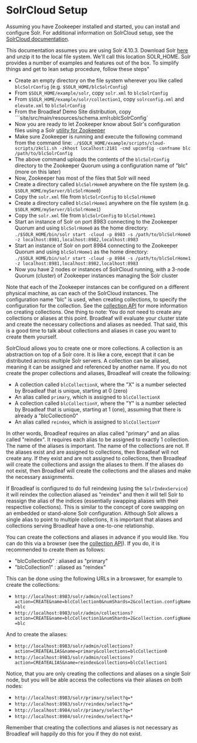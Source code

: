 # SolrCloud Setup

Assuming you have Zookeeper installed and started, you can install and configure Solr.  For additional information on SolrCloud setup, see the [SolrCloud documentation](https://cwiki.apache.org/confluence/display/solr/SolrCloud).

This documentation assumes you are using Solr 4.10.3. Download Solr [here](http://lucene.apache.org/solr/downloads.html) and unzip it to the local file system.  We'll call this location SOLR_HOME.  Solr provides a number of examples and features out of the box.  To simplify things and get to lean setup procedure, follow these steps"

- Create an empty directory on the file system wherever you like called `blcSolrConfig` (e.g. `$SOLR_HOME/blcSolrConfig`)
- From `$SOLR_HOME/example/solr`, copy `solr.xml` to `blcSolrConfig`
- From `$SOLR_HOME/example/solr/collection1`, copy `solrconfig.xml` and `elevate.xml` to `blcSolrConfig`
- From the Broadleaf Demo Site distribution, copy ```site/src/main/resources/schema.xml` to `blcSolrConfig`
- Now you are ready to let Zookeeper know about Solr's configuration files using a Solr [utility for Zookeeper](https://cwiki.apache.org/confluence/display/solr/Command+Line+Utilities)
- Make sure Zookeeper is running and execute the following command from the command line: `./$SOLR_HOME/example/scripts/cloud-scripts/zkcli.sh -zkhost localhost:2181 -cmd upconfig -confname blc /path/to/blcSolrConfig`
- The above command uploads the contents of the `blcSolrConfig` directory to the Zookeeper Quorum using a configuration name of "blc" (more on this later)
- Now, Zookeeper has most of the files that Solr will need
- Create a directory called `blcSolrHome0` anywhere on the file system (e.g. `$SOLR_HOME/myServer/blcSolrHome0`)
- Copy the ```solr.xml``` file from `blcSolrConfig` to `blcSolrHome0`
- Create a directory called `blcSolrHome1` anywhere on the file system (e.g. `$SOLR_HOME/myServer/blcSolrHome1`)
- Copy the `solr.xml` file from `blcSolrConfig` to `blcSolrHome1`
- Start an instance of Solr on port 8983 connecting to the Zookeeper Quorum and using `blcSolrHome0` as the home directory: `./$SOLR_HOME/bin/solr start -cloud -p 8983 -s /path/to/blcSolrHome0 -z localhost:8981,localhost:8982,localhost:8983`
- Start an instance of Solr on port 8984 connecting to the Zookeeper Quorum and using `blcSolrHome1` as the home directory: `./$SOLR_HOME/bin/solr start -cloud -p 8984 -s /path/to/blcSolrHome1 -z localhost:8981,localhost:8982,localhost:8983`
- Now you have 2 nodes or instances of SolrCloud running, with a 3-node Quorum (cluster) of Zookeeper instances managing the Solr cluster

Note that each of the Zookeeper instances can be configured on a different physical machine, as can each of the SolrCloud instances.  The configuration name "blc" is used, when creating collections, to specify the configuration for the collection.  See the [collection API](https://cwiki.apache.org/confluence/display/solr/Collections+API) for more information on creating collections.  One thing to note: You do not need to create any collections or aliases at this point.  Broadleaf will evaluate your cluster state and create the necessary collections and aliases as needed.  That said, this is a good time to talk about collections and aliases in case you want to create them yourself.

SolrCloud allows you to create one or more collections.  A collection is an abstraction on top of a Solr core. It is like a core, except that it can be distributed across multiple Solr servers.  A collection can be aliased, meaning it can be assigned and referenced by another name.  If you do not create the proper collections and aliases, Broadleaf will create the following:

- A collection called `blcCollectionX`, where the "X" is a number selected by Broadleaf that is unique, starting at 0 (zero)
- An alias called `primary`, which is assigned to `blcCollectionX`
- A collection called `blcCollectionY`, where the "Y" is a number selected by Broadleaf that is unique, starting at 1 (one), assuming that there is already a "blcCollection0"
- An alias called `reindex`, which is assigned to `blcCollectionY`

In other words, Broadleaf requires an alias called "primary" and an alias called "reindex".  It requires each alias to be assigned to exactly 1 collection.  The name of the aliases is important.  The name of the collections are not.  If the aliases exist and are assigned to collections, then Broadleaf will not create any.  If they exist and are not assigned to collections, then Broadleaf will create the collections and assign the aliases to them.  If the aliases do not exist, then Broadleaf will create the collections and the aliases and make the necessary assignments.

If Broadleaf is configured to do full reindexing (using the `SolrIndexService`) it will reindex the collection aliased as "reindex" and then it will tell Solr to reassign the alias of the indices (essentially swapping aliases with their respective collections).  This is similar to the concept of core swapping on an embedded or stand-alone Solr configuration. Although Solr allows a single alias to point to multiple collections, it is important that aliases and collections serving Broadleaf have a one-to-one relationship.

You can create the collections and aliases in advance if you would like.  You can do this via a browser (see the [collection API](https://cwiki.apache.org/confluence/display/solr/Collections+API)).  If you do, it is recommended to create them as follows:

- "blcCollection0" : aliased as "primary"
- "blcCollection1" : aliased as "reindex"

This can be done using the following URLs in a browswer, for example to create the collections:

- `http://localhost:8983/solr/admin/collections?action=CREATE&name=blcCollection0&numShards=2&collection.configName=blc`
- `http://localhost:8983/solr/admin/collections?action=CREATE&name=blcCollection1&numShards=2&collection.configName=blc`

And to create the aliases:
- `http://localhost:8983/solr/admin/collections?action=CREATEALIAS&name=primary&collections=blcCollection0`
- `http://localhost:8983/solr/admin/collections?action=CREATEALIAS&name=reindex&collections=blcCollection1`

Notice, that you are only creating the collections and aliases on a single Solr node, but you will be able access the collections via their aliases on both nodes:

- `http://localhost:8983/solr/primary/select?q=*`
- `http://localhost:8983/solr/reindex/select?q=*`
- `http://localhost:8984/solr/primary/select?q=*`
- `http://localhost:8984/solr/reindex/select?q=*`

Remember that creating the collections and aliases is not necessary as Broadleaf will happily do this for you if they do not exist.


